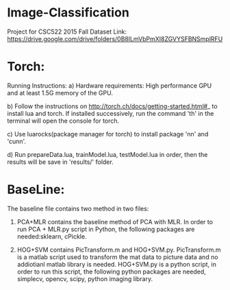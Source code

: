# Image-Classification
Project for CSC522 2015 Fall
Dataset Link: https://drive.google.com/drive/folders/0B8lLmVbPmXI8ZGVYSFBNSmplRFU


Torch:
======================================================= 
Running Instructions:
a) Hardware requirements: High performance GPU and at least 1.5G memory of the GPU.

b) Follow the instructions on http://torch.ch/docs/getting-started.html#_ to install lua and torch. If installed successively, run the command 'th' in the terminal will open the console for torch.

c) Use luarocks(package manager for torch) to install package 'nn' and 'cunn'.

d) Run prepareData.lua, trainModel.lua, testModel.lua in order, then the results will be save in 'results/' folder.

BaseLine:
======================================================= 
The baseline file contains two method in two files:

1. PCA+MLR contains the baseline method of PCA with MLR. In order to run PCA + MLR.py script in Python, the following packages are needed:sklearn, cPickle.

2. HOG+SVM contains PicTransform.m and HOG+SVM.py. PicTransform.m is a matlab script used to transform the mat data to picture data and no addiotianl matlab library is needed. HOG+SVM.py is a python script, in order to run this script, the following python packages are needed, simplecv, opencv, scipy, python imaging library. 
